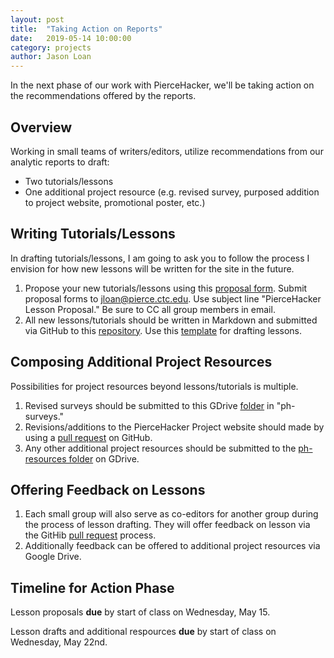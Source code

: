 ```yaml
---
layout: post
title:  "Taking Action on Reports" 
date:   2019-05-14 10:00:00
category: projects
author: Jason Loan 
---
```

In the next phase of our work with PierceHacker, we'll be taking action on the recommendations offered by the reports.

## Overview

Working in small teams of writers/editors, utilize recommendations from our analytic reports to draft:

* Two tutorials/lessons
* One additional project resource (e.g. revised survey, purposed addition to project website, promotional poster, etc.)

## Writing Tutorials/Lessons

In drafting tutorials/lessons, I am going to ask you to follow the process I envision for how new lessons will be written for the site in the future.

1. Propose your new tutorials/lessons using this [proposal form](https://jloan.github.io/pierce-hacker/assets/tutorial-proposal-form.txt). Submit proposal forms to jloan@pierce.ctc.edu. Use subject line "PierceHacker Lesson Proposal." Be sure to CC all group members in email.
2. All new lessons/tutorials should be written in Markdown and submitted via GitHub to this [repository](https://github.com/jloan/pierce-hacker-submissions). Use this [template](https://github.com/jloan/pierce-hacker-submissions/blob/master/lessons/lesson-template.md) for drafting lessons. 

## Composing Additional Project Resources

Possibilities for project resources beyond lessons/tutorials is multiple.

1. Revised surveys should be submitted to this GDrive [folder](https://drive.google.com/open?id=1pMhS-X2fDSoRDj7X0Ort_RNXLOhBg86D) in "ph-surveys." 
2. Revisions/additions to the PierceHacker Project website should made by using a [pull request](https://help.github.com/en/articles/creating-a-pull-request) on GitHub. 
3. Any other additional project resources should be submitted to the [ph-resources folder](https://drive.google.com/open?id=1pMhS-X2fDSoRDj7X0Ort_RNXLOhBg86D) on GDrive.

## Offering Feedback on Lessons

1. Each small group will also serve as co-editors for another group during the process of lesson drafting. They will offer feedback on lesson via the GitHib [pull request](https://help.github.com/en/articles/creating-a-pull-request) process.
2. Additionally feedback can be offered to additional project resources via Google Drive.

## Timeline for Action Phase

Lesson proposals **due** by start of class on Wednesday, May 15.

Lesson drafts and additional respources **due** by start of class on Wednesday, May 22nd.
